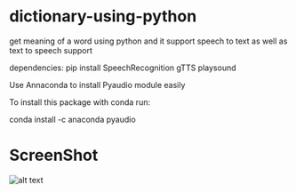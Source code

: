 # dictionary-using-python
get meaning of a  word using python and it support speech to text as well as text to speech support

dependencies:
pip install SpeechRecognition gTTS playsound


Use Annaconda to install Pyaudio module easily 

To install this package with conda run:

conda install -c anaconda pyaudio

# ScreenShot 
![alt text](https://raw.githubusercontent.com/manojpawarsj12/dictionary-using-python/master/Screenshot%20(12).png)
